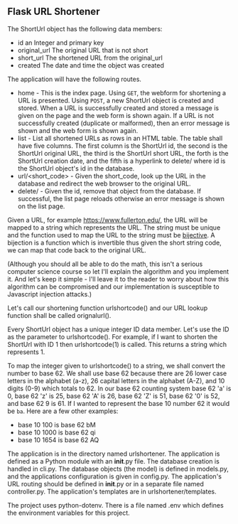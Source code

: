 ##  Flask URL Shortener

The ShortUrl object has the following data members:
  
  * id an Integer and primary key
  * original_url The original URL that is not short
  * short_url The shortened URL from the original_url
  * created The date and time the object was created

The application will have the following routes. 

* home - This is the index page. Using `GET`, the webform for shortening a URL is presented. Using `POST`, a new ShortUrl object is created and stored. When a URL is successfully created and stored a message is given on the page and the web form is shown again. If a URL is not successfully created (duplicate or malformed), then an error message is shown and the web form is shown again.
* list - List all shortened URLs as rows in an HTML table. The table shall have five columns. The first column is the ShortUrl id, the second is the ShortUrl original URL, the third is the ShortUrl short URL, the forth is the ShortUrl creation date, and the fifth is a hyperlink to delete/<id> where id is the ShortUrl object's id in the database.
* url/<short_code> - Given the short_code, look up the URL in the database and redirect the web browser to the original URL.
* delete/<id> - Given the id, remove that object from the database. If successful, the list page reloads otherwise an error message is shown on the list page.

Given a URL, for example https://www.fullerton.edu/, the URL will be mapped to a string which represents the URL. The string must be unique and the function used to map the URL to the string must be [bijective](https://en.wikipedia.org/wiki/Bijection). A bijection is a function which is invertible thus given the short string code, we can map that code back to the original URL.

(Although you should all be able to do the math, this isn't a serious computer science course so let I'll explain the algorithm and you implement it. And let's keep it simple - I'll leave it to the reader to worry about how this algorithm can be compromised and our implementation is susceptible to Javascript injection attacks.)

Let's call our shortening function urlshortcode() and our URL lookup function shall be called orignalurl().

Every ShortUrl object has a unique integer ID data member. Let's use the ID as the parameter to urlshortcode(). For example, if I want to shorten the ShortUrl with ID 1 then urlshortcode(1) is called. This returns a string which represents 1.

To map the integer given to urlshortcode() to a string, we shall convert the number to base 62. We shall use base 62 because there are 26 lower case letters in the alphabet (a-z), 26 capital letters in the alphabet (A-Z), and 10 digits (0-9) which totals to 62. In our base 62 counting system base 62 'a' is 0, base 62 'z' is 25, base 62 'A' is 26, base 62 'Z' is 51, base 62 '0' is 52, and base 62 9 is 61. If I wanted to represent the base 10 number 62 it would be `ba`. Here are a few other examples:

* base 10 100 is base 62 bM
* base 10 1000 is base 62 qi
* base 10 1654 is base 62 AQ

The application is in the directory named urlshortener. The application is defined as a Python module with an __init__.py file. The database creation is handled in cli.py. The database objects (the model) is defined in models.py, and the applications configuration is given in config.py. The application's URL routing should be defined in __init__.py or in a separate file named controller.py. The application's templates are in urlshortener/templates.

The project uses python-dotenv. There is a file named .env which defines the environment variables for this project.

 

